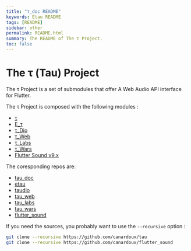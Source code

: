 ```yaml
---
title: "τ_doc README"
keywords: Etau README
tags: [README]
sidebar: other
permalink: README.html
summary: The README of The τ Project.
toc: false
---
```

# The τ (Tau) Project

The τ Project is a set of submodules that offer A Web Audio API interface for Flutter.

The τ Project is composed with the following modules :

- [τ](https://tau-doc.canardoux.xyz/README.html)
- [E_τ](https://tau-doc.canardoux.xyz/etau_README.html)
- [τ_Dio](https://tau-doc.canardoux.xyz/taudio_README.html)
- [τ_Web](https://tau-doc.canardoux.xyz/tauweb_README.html)
- [τ_Labs](https://tau-doc.canardoux.xyz/taulabs_README.html)
- [τ_Wars](https://tau-doc.canardoux.xyz/tauwars_README.html)
- [Flutter Sound v9.x](https://tau-doc.canardoux.xyz/fs_README.html)

The coresponding repos are:

- [tau_doc](https://github.com/Larpoux/tau_doc)
- [etau](https://github.com/Canardoux/etau)
- [taudio](https://github.com/Canardoux/taudio)
- [tau_web](https://github.com/Canardoux/tau_web)
- [tau_labs](https://github.com/Canardoux/tau_labs)
- [tau_wars](https://github.com/Canardoux/tau_wars)
- [flutter_sound](https://github.com/Canardoux/flutter_sound)

If you need the sources, you probably want to use the `--recursive` option : 
```sh
git clone --recursive https://github.com/canardoux/tau
git clone --recursive https://github.com/canardoux/flutter_sound
```